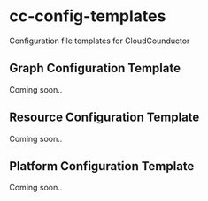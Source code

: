 # cc-config-templates
Configuration file templates for CloudCounductor 

## Graph Configuration Template
Coming soon..

## Resource Configuration Template
Coming soon..

## Platform Configuration Template
Coming soon..
